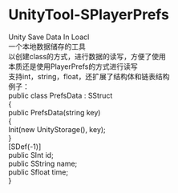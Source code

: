 # UnityTool-SPlayerPrefs
Unity Save Data In Loacl<br>
一个本地数据储存的工具<br>
以创建class的方式，进行数据的读写，方便了使用<br>
本质还是使用PlayerPrefs的方式进行读写<br>
支持int，string，float，还扩展了结构体和链表结构<br>
例子：<br>
public class PrefsData : SStruct<br>
{<br>
public PrefsData(string key)<br>
{<br>
Init(new UnityStorage(), key);<br>
}<br>
[SDef(-1)]<br>
public SInt id;<br>
public SString name;<br>
public Sfloat time;<br>
}<br>
